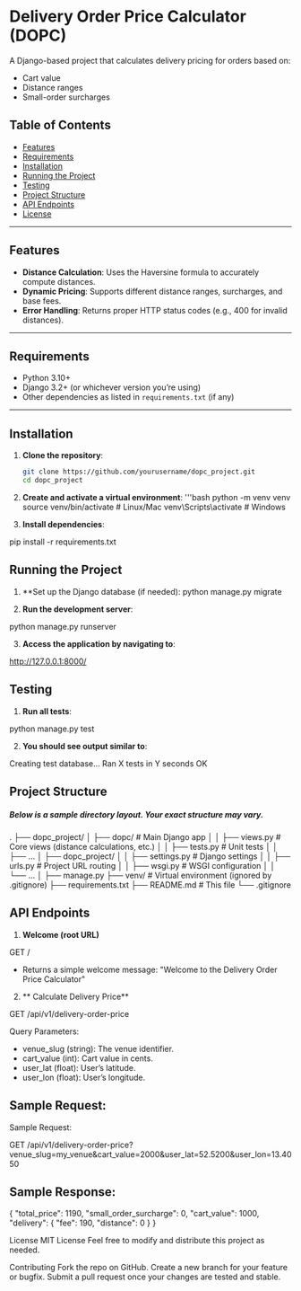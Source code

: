 # Delivery Order Price Calculator (DOPC)

A Django-based project that calculates delivery pricing for orders based on:
- Cart value
- Distance ranges
- Small-order surcharges

## Table of Contents

- [Features](#features)
- [Requirements](#requirements)
- [Installation](#installation)
- [Running the Project](#running-the-project)
- [Testing](#testing)
- [Project Structure](#project-structure)
- [API Endpoints](#api-endpoints)
- [License](#license)

---

## Features

- **Distance Calculation**: Uses the Haversine formula to accurately compute distances.
- **Dynamic Pricing**: Supports different distance ranges, surcharges, and base fees.
- **Error Handling**: Returns proper HTTP status codes (e.g., 400 for invalid distances).

---

## Requirements

- Python 3.10+  
- Django 3.2+ (or whichever version you’re using)  
- Other dependencies as listed in `requirements.txt` (if any)

---

## Installation

1. **Clone the repository**:
   ```bash
   git clone https://github.com/yourusername/dopc_project.git
   cd dopc_project


2. **Create and activate a virtual environment**:
  '''bash
  python -m venv venv
  source venv/bin/activate  # Linux/Mac
  venv\Scripts\activate     # Windows


3. **Install dependencies**:

pip install -r requirements.txt

## Running the Project

1. **Set up the Django database (if needed):
    python manage.py migrate

2. **Run the development server**:

python manage.py runserver


3. **Access the application by navigating to**:

http://127.0.0.1:8000/

## Testing

1. **Run all tests**:

python manage.py test

2. **You should see output similar to**:

Creating test database...
Ran X tests in Y seconds
OK

## Project Structure

##### Below is a sample directory layout. Your exact structure may vary.

.
├── dopc_project/
│   ├── dopc/                     # Main Django app
│   │   ├── views.py              # Core views (distance calculations, etc.)
│   │   ├── tests.py              # Unit tests
│   │   ├── ...
│   ├── dopc_project/
│   │   ├── settings.py           # Django settings
│   │   ├── urls.py               # Project URL routing
│   │   ├── wsgi.py               # WSGI configuration
│   │   └── ...
│   ├── manage.py
├── venv/                         # Virtual environment (ignored by .gitignore)
├── requirements.txt
├── README.md                     # This file
└── .gitignore


## API Endpoints

1. **Welcome (root URL)**

GET /
- Returns a simple welcome message: "Welcome to the Delivery Order Price Calculator"

2. ** Calculate Delivery Price**

GET /api/v1/delivery-order-price


Query Parameters:

- venue_slug (string): The venue identifier.
- cart_value (int): Cart value in cents.
- user_lat (float): User’s latitude.
- user_lon (float): User’s longitude.


## Sample Request:

Sample Request:

GET /api/v1/delivery-order-price?venue_slug=my_venue&cart_value=2000&user_lat=52.5200&user_lon=13.4050


## Sample Response:

{
  "total_price": 1190,
  "small_order_surcharge": 0,
  "cart_value": 1000,
  "delivery": {
    "fee": 190,
    "distance": 0
  }
}


License
MIT License
Feel free to modify and distribute this project as needed.


Contributing
Fork the repo on GitHub.
Create a new branch for your feature or bugfix.
Submit a pull request once your changes are tested and stable.


